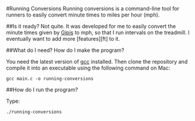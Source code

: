 #Running Conversions
Running conversions is a command-line tool for runners to easily convert minute times to miles per hour (mph).

##Is it ready?
Not quite. It was developed for me to easily convert the minute times given by [Gipis](gip.is "Gipis app link") to mph, so that I run intervals on the treadmill. I eventually want to add more [features][ft] to it.

##What do I need? How do I make the program?

You need the latest version of [gcc](gcc.gnu.org "gcc link") installed. Then clone the repository and compile it into an executable using the following command on Mac:

    gcc main.c -o running-conversions

##How do I run the program?

Type:

    ./running-conversions
